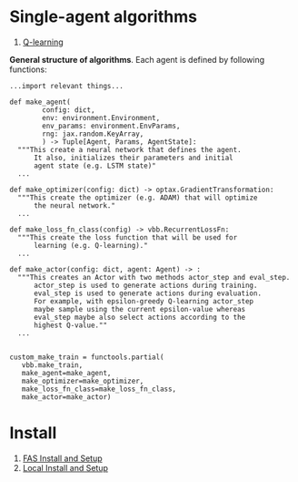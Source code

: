 
# Single-agent algorithms

1. [Q-learning](singleagent/q_learning.py)

**General structure of algorithms**. Each agent is defined by following functions:
```
...import relevant things...

def make_agent(
        config: dict,
        env: environment.Environment,
        env_params: environment.EnvParams,
        rng: jax.random.KeyArray,
        ) -> Tuple[Agent, Params, AgentState]:
  """This create a neural network that defines the agent.
      It also, initializes their parameters and initial
      agent state (e.g. LSTM state)"
  ...

def make_optimizer(config: dict) -> optax.GradientTransformation:
  """This create the optimizer (e.g. ADAM) that will optimize 
      the neural network."
  ...

def make_loss_fn_class(config) -> vbb.RecurrentLossFn:
  """This create the loss function that will be used for
      learning (e.g. Q-learning)."
  ...

def make_actor(config: dict, agent: Agent) -> :
  """This creates an Actor with two methods actor_step and eval_step.
      actor_step is used to generate actions during training.
      eval_step is used to generate actions during evaluation.
      For example, with epsilon-greedy Q-learning actor_step 
      maybe sample using the current epsilon-value whereas
      eval_step maybe also select actions according to the
      highest Q-value.""
  ...


custom_make_train = functools.partial(
   vbb.make_train,
   make_agent=make_agent,
   make_optimizer=make_optimizer,
   make_loss_fn_class=make_loss_fn_class,
   make_actor=make_actor)

```

# Install


1. [FAS Install and Setup](install-fas.md)
2. [Local Install and Setup](install.md)
